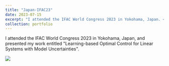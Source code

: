 ```yaml
---
title: "Japan-IFAC23"
date: 2023-07-15
excerpt: "I attended the IFAC World Congress 2023 in Yokohama, Japan. <br/><img src='/images/Japan-IFAC23.jpg' width = '600'>"
collection: portfolio
---
```


I attended the IFAC World Congress 2023 in Yokohama, Japan, and presented my work entitled "Learning-based Optimal Control for Linear Systems with Model Uncertainties".

![ ](/images/Japan-IFAC23.jpg=600x)
